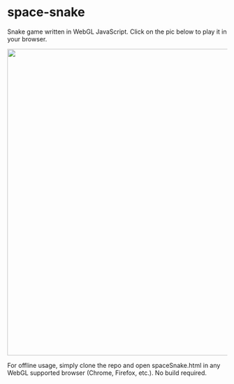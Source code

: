 # space-snake

Snake game written in WebGL JavaScript. Click on the pic below to play it in your browser.

<div class="intro"><a href="http://sifuf.com/spaceSnake.html"><img src="http://sifuf.com/programming/thumbs/snake0.jpg" style="width: 700px;" /></a></div>

For offline usage, simply clone the repo and open spaceSnake.html in any WebGL supported browser (Chrome, Firefox, etc.). No build required.


